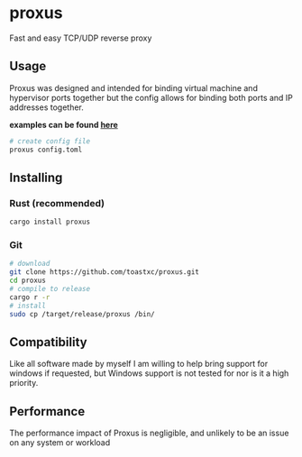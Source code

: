 # proxus
Fast and easy TCP/UDP reverse proxy


## Usage
Proxus was designed and intended for binding virtual machine and hypervisor ports together but the config allows for binding both ports and IP addresses together.

**examples can be found [here](https://github.com/toastxc/proxus/blob/main/conf.toml)**

```bash
# create config file 
proxus config.toml
```

## Installing
### Rust (recommended)
```bash
cargo install proxus
```


### Git
```bash
# download
git clone https://github.com/toastxc/proxus.git
cd proxus
# compile to release
cargo r -r
# install 
sudo cp /target/release/proxus /bin/
```

## Compatibility
Like all software made by myself I am willing to help bring support for windows if requested, but Windows support is not tested for nor is it a high priority.

## Performance
The performance impact of Proxus is negligible, and unlikely to be an issue on any system or workload